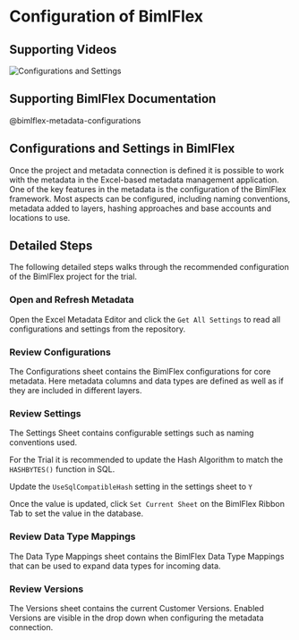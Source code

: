 # Configuration of BimlFlex

## Supporting Videos

![Configurations and Settings](https://www.youtube.com/watch?v=yMDi0RaB9G8)

## Supporting BimlFlex Documentation

@bimlflex-metadata-configurations

## Configurations and Settings in BimlFlex

Once the project and metadata connection is defined it is possible to work with the metadata in the Excel-based metadata management application.
One of the key features in the metadata is the configuration of the BimlFlex framework. Most aspects can be configured, including naming conventions, metadata added to layers, hashing approaches and base accounts and locations to use.

## Detailed Steps

The following detailed steps walks through the recommended configuration of the BimlFlex project for the trial.

### Open and Refresh Metadata

Open the Excel Metadata Editor and click the `Get All Settings` to read all configurations and settings from the repository.

### Review Configurations

The Configurations sheet contains the BimlFlex configurations for core metadata. Here metadata columns and data types are defined as well as if they are included in different layers.

### Review Settings

The Settings Sheet contains configurable settings such as naming conventions used.

For the Trial it is recommended to update the Hash Algorithm to match the `HASHBYTES()` function in SQL.

Update the `UseSqlCompatibleHash` setting in the settings sheet to `Y`

Once the value is updated, click `Set Current Sheet` on the BimlFlex Ribbon Tab to set the value in the database.

### Review Data Type Mappings

The Data Type Mappings sheet contains the BimlFlex Data Type Mappings that can be used to expand data types for incoming data.

### Review Versions

The Versions sheet contains the current Customer Versions. Enabled Versions are visible in the drop down when configuring the metadata connection.
